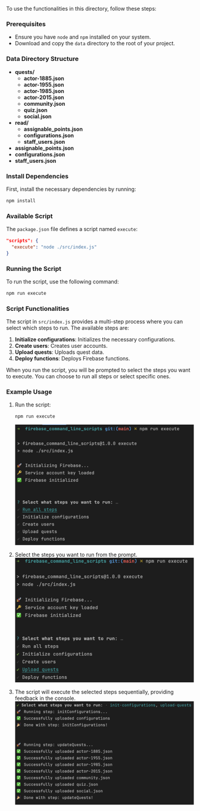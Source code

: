 To use the functionalities in this directory, follow these steps:

### Prerequisites
- Ensure you have `node` and `npm` installed on your system. 
- Download and copy the `data` directory to the root of your project.

### Data Directory Structure

- **quests/**
  - **actor-1885.json**
  - **actor-1955.json**
  - **actor-1985.json**
  - **actor-2015.json**
  - **community.json**
  - **quiz.json**
  - **social.json**
- **read/**
  - **assignable_points.json**
  - **configurations.json**
  - **staff_users.json**
- **assignable_points.json**
- **configurations.json**
- **staff_users.json**


### Install Dependencies
First, install the necessary dependencies by running:
```sh
npm install
```

### Available Script
The `package.json` file defines a script named `execute`:
```json
"scripts": {
  "execute": "node ./src/index.js"
}
```

### Running the Script
To run the script, use the following command:
```sh
npm run execute
```

### Script Functionalities
The script in `src/index.js` provides a multi-step process where you can select which steps to run. The available steps are:
1. **Initialize configurations**: Initializes the necessary configurations.
2. **Create users**: Creates user accounts.
3. **Upload quests**: Uploads quest data.
4. **Deploy functions**: Deploys Firebase functions.

When you run the script, you will be prompted to select the steps you want to execute. You can choose to run all steps or select specific ones.

### Example Usage
1. Run the script:
   ```sh
   npm run execute
   ```
   ![image_1.png](images%2Fimage_1.png)

2. Select the steps you want to run from the prompt.
![image_2.png](images%2Fimage_2.png)

3. The script will execute the selected steps sequentially, providing feedback in the console.
![image_3.png](images%2Fimage_3.png)
